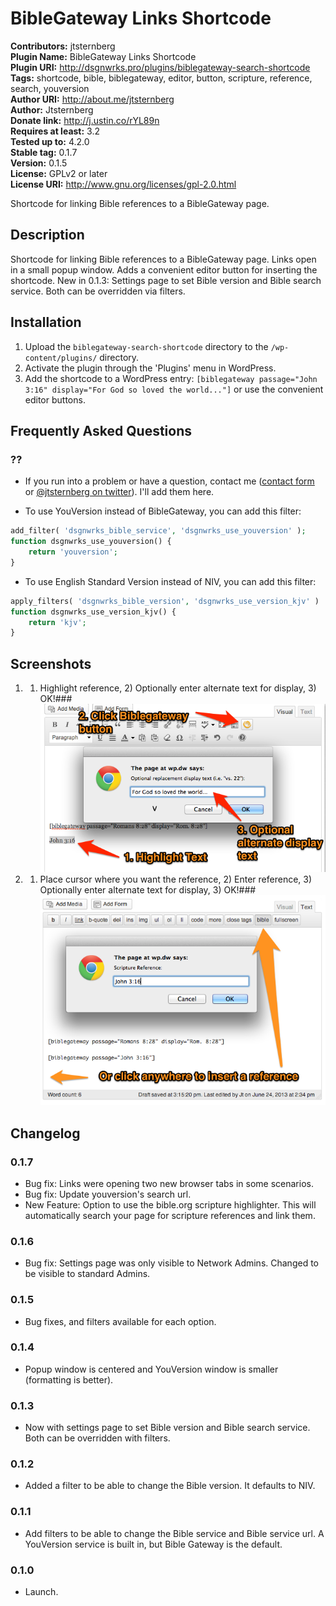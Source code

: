 # BibleGateway Links Shortcode

**Contributors:** jtsternberg  
**Plugin Name:** BibleGateway Links Shortcode  
**Plugin URI:** http://dsgnwrks.pro/plugins/biblegateway-search-shortcode  
**Tags:** shortcode, bible, biblegateway, editor, button, scripture, reference, search, youversion  
**Author URI:** http://about.me/jtsternberg  
**Author:** Jtsternberg  
**Donate link:** http://j.ustin.co/rYL89n  
**Requires at least:** 3.2  
**Tested up to:** 4.2.0  
**Stable tag:** 0.1.7  
**Version:** 0.1.5  
**License:** GPLv2 or later  
**License URI:** http://www.gnu.org/licenses/gpl-2.0.html  

Shortcode for linking Bible references to a BibleGateway page.

## Description

Shortcode for linking Bible references to a BibleGateway page. Links open in a small popup window. Adds a convenient editor button for inserting the shortcode.
New in 0.1.3: Settings page to set Bible version and Bible search service. Both can be overridden via filters.


## Installation

1. Upload the `biblegateway-search-shortcode` directory to the `/wp-content/plugins/` directory.
2. Activate the plugin through the 'Plugins' menu in WordPress.
3. Add the shortcode to a WordPress entry: `[biblegateway passage="John 3:16" display="For God so loved the world..."]` or use the convenient editor buttons.

## Frequently Asked Questions

### ?? ###
* If you run into a problem or have a question, contact me ([contact form](http://j.ustin.co/scbo43) or [@jtsternberg on twitter](http://j.ustin.co/wUfBD3)). I'll add them here.

* To use YouVersion instead of BibleGateway, you can add this filter:
```php
add_filter( 'dsgnwrks_bible_service', 'dsgnwrks_use_youversion' );
function dsgnwrks_use_youversion() {
	return 'youversion';
}
```
* To use English Standard Version instead of NIV, you can add this filter:
```php
apply_filters( 'dsgnwrks_bible_version', 'dsgnwrks_use_version_kjv' )
function dsgnwrks_use_version_kjv() {
	return 'kjv';
}
```

## Screenshots ##

1. 1) Highlight reference, 2) Optionally enter alternate text for display, 3) OK!###
![1) Highlight reference, 2) Optionally enter alternate text for display, 3) OK!](https://github.com/jtsternberg/BibleGateway-Links-Shortcode/raw/master/screenshot-1.png)

2. 1) Place cursor where you want the reference, 2) Enter reference, 3) Optionally enter alternate text for display, 3) OK!###
![1) Place cursor where you want the reference, 2) Enter reference, 3) Optionally enter alternate text for display, 3) OK!](https://github.com/jtsternberg/BibleGateway-Links-Shortcode/raw/master/screenshot-2.png)


## Changelog ##

### 0.1.7
* Bug fix: Links were opening two new browser tabs in some scenarios.
* Bug fix: Update youversion's search url.
* New Feature: Option to use the bible.org scripture highlighter. This will automatically search your page for scripture references and link them.

### 0.1.6
* Bug fix: Settings page was only visible to Network Admins. Changed to be visible to standard Admins.

### 0.1.5
* Bug fixes, and filters available for each option.

### 0.1.4
* Popup window is centered and YouVersion window is smaller (formatting is better).

### 0.1.3
* Now with settings page to set Bible version and Bible search service. Both can be overridden with filters.

### 0.1.2
* Added a filter to be able to change the Bible version. It defaults to NIV.

### 0.1.1
* Add filters to be able to change the Bible service and Bible service url. A YouVersion service is built in, but Bible Gateway is the default.

### 0.1.0
* Launch.
